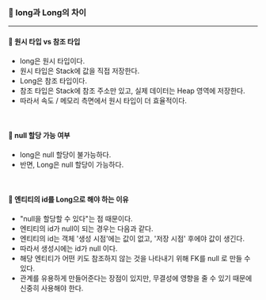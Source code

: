 ### 🔶 long과 Long의 차이
---

#### 🔸 원시 타입 vs 참조 타입
- long은 원시 타입이다.
- 원시 타입은 Stack에 값을 직접 저장한다.
- Long은 참조 타입이다.
- 참조 타입은 Stack에 참조 주소만 있고, 실제 데이터는 Heap 영역에 저장한다.
- 따라서 속도 / 메모리 측면에서 원시 타입이 더 효율적이다.

<br>

#### 🔸 null 할당 가능 여부
- long은 null 할당이 불가능하다.
- 반면, Long은 null 할당이 가능하다.

<br>

#### 🔸 엔티티의 id를 Long으로 해야 하는 이유
- "null을 할당할 수 있다"는 점 때문이다.
- 엔티티의 id가 null이 되는 경우는 다음과 같다.
- 엔티티의 id는 객체 '생성 시점'에는 값이 없고, '저장 시점' 후에야 값이 생긴다.
- 따라서 생성시에는 id가 null 이다.
- 해당 엔티티가 어떤 키도 참조하지 않는 것을 나타내기 위해 FK를 null 로 만들 수 있다.
- 관계를 유용하게 만들어준다는 장점이 있지만, 무결성에 영향을 줄 수 있기 때문에 신중히 사용해야 한다.
